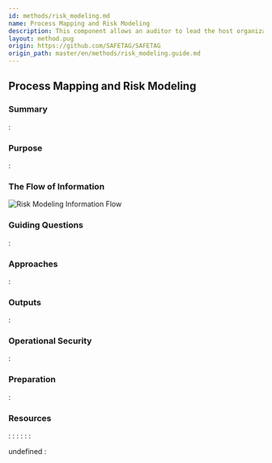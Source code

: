 ```yaml
---
id: methods/risk_modeling.md
name: Process Mapping and Risk Modeling
description: This component allows an auditor to lead the host organization's staff in a series of activities to identify and prioritize the processes that are critical for the organization to carry out its work.  These activities will also reveal the...
layout: method.pug
origin: https://github.com/SAFETAG/SAFETAG
origin_path: master/en/methods/risk_modeling.guide.md
---
```


## Process Mapping and Risk Modeling

### Summary
:[](../methods/risk_modeling/summary.md)
### Purpose
:[](../methods/risk_modeling/purpose.md)
### The Flow of Information
![Risk Modeling Information Flow](images/info_flows/risk_modeling.svg)

### Guiding Questions
:[](../methods/risk_modeling/guiding_questions.md)
### Approaches
:[](../methods/risk_modeling/approaches.md)
### Outputs
:[](../methods/risk_modeling/output.md)
### Operational Security
:[](../methods/risk_modeling/operational_security.md)
### Preparation
:[](../methods/risk_modeling/preparation.md)



### Resources
<div class="greybox">

:[](../references/risk_modeling.overview.md)
:[](../references/threat_assessment.md)
:[](../references/risk_activities.md)
:[](../references/threat_activities.md)
:[](../references/risk_matrix_activities.md)
:[](../references/alternative_risk_assessment_activities.md)
</div>



undefined
:[](../references/footnotes.md)
